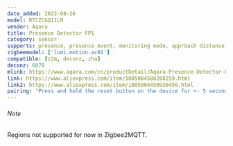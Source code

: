 ```yaml
---
date_added: 2022-08-26
model: RTCZCGQ11LM
vendor: Aqara
title: Presence Detector FP1
category: sensor
supports: presence, presence event, monitoring mode, approach distance, power outage count, motion sensitivity, reset nopresence status
zigbeemodel: ['lumi.motion.ac01']
compatible: [z2m, deconz, zha]
deconz: 6070
mlink: https://www.aqara.com/cn/productDetail/Aqara-Presence-Detector-FP1
link: https://www.aliexpress.com/item/1005004588208259.html
link2: https://www.aliexpress.com/item/1005004450930450.html
pairing: "Press and hold the reset button on the device for +- 5 seconds (until the blue light starts blinking). After this the device will automatically join."
---
```


###### Note
Regions not supported for now in Zigbee2MQTT.
